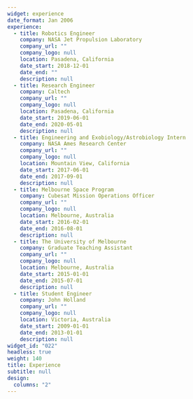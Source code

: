 ```yaml
---
widget: experience
date_format: Jan 2006
experience:
  - title: Robotics Engineer
    company: NASA Jet Propulsion Laboratory
    company_url: ""
    company_logo: null
    location: Pasadena, California
    date_start: 2018-12-01
    date_end: ""
    description: null
  - title: Research Engineer
    company: Caltech
    company_url: ""
    company_logo: null
    location: Pasadena, California
    date_start: 2019-06-01
    date_end: 2020-05-01
    description: null
  - title: Engineering and Exobiology/Astrobiology Intern
    company: NASA Ames Research Center
    company_url: ""
    company_logo: null
    location: Mountain View, California
    date_start: 2017-06-01
    date_end: 2017-09-01
    description: null
  - title: Melbourne Space Program
    company: Cubesat Mission Operations Officer
    company_url: ""
    company_logo: null
    location: Melbourne, Australia
    date_start: 2016-02-01
    date_end: 2016-08-01
    description: null
  - title: The University of Melbourne
    company: Graduate Teaching Assistant
    company_url: ""
    company_logo: null
    location: Melbourne, Australia
    date_start: 2015-01-01
    date_end: 2015-07-01
    description: null
  - title: Student Engineer
    company: John Holland
    company_url: ""
    company_logo: null
    location: Victoria, Australia
    date_start: 2009-01-01
    date_end: 2013-01-01
    description: null
widget_id: "022"
headless: true
weight: 140
title: Experience
subtitle: null
design:
  columns: "2"
---
```

